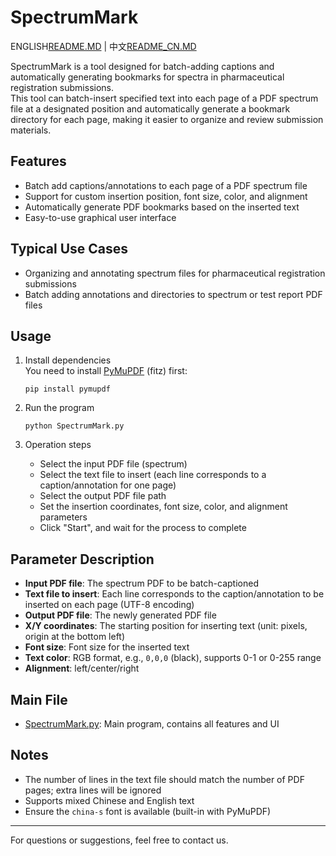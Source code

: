 # SpectrumMark
ENGLISH[README.MD](https://github.com/gaisuwen/SpectrumMark/edit/main/README.md) | 中文[README_CN.MD](https://github.com/gaisuwen/SpectrumMark/edit/main/README_CN.md)

SpectrumMark is a tool designed for batch-adding captions and automatically generating bookmarks for spectra in pharmaceutical registration submissions.  
This tool can batch-insert specified text into each page of a PDF spectrum file at a designated position and automatically generate a bookmark directory for each page, making it easier to organize and review submission materials.

## Features

- Batch add captions/annotations to each page of a PDF spectrum file
- Support for custom insertion position, font size, color, and alignment
- Automatically generate PDF bookmarks based on the inserted text
- Easy-to-use graphical user interface

## Typical Use Cases

- Organizing and annotating spectrum files for pharmaceutical registration submissions
- Batch adding annotations and directories to spectrum or test report PDF files

## Usage

1. Install dependencies  
   You need to install [PyMuPDF](https://pymupdf.readthedocs.io/) (fitz) first:
   ```
   pip install pymupdf
   ```

2. Run the program  
   ```
   python SpectrumMark.py
   ```

3. Operation steps  
   - Select the input PDF file (spectrum)
   - Select the text file to insert (each line corresponds to a caption/annotation for one page)
   - Select the output PDF file path
   - Set the insertion coordinates, font size, color, and alignment parameters
   - Click "Start", and wait for the process to complete

## Parameter Description

- **Input PDF file**: The spectrum PDF to be batch-captioned
- **Text file to insert**: Each line corresponds to the caption/annotation to be inserted on each page (UTF-8 encoding)
- **Output PDF file**: The newly generated PDF file
- **X/Y coordinates**: The starting position for inserting text (unit: pixels, origin at the bottom left)
- **Font size**: Font size for the inserted text
- **Text color**: RGB format, e.g., `0,0,0` (black), supports 0-1 or 0-255 range
- **Alignment**: left/center/right

## Main File

- [SpectrumMark.py](SpectrumMark.py): Main program, contains all features and UI

## Notes

- The number of lines in the text file should match the number of PDF pages; extra lines will be ignored
- Supports mixed Chinese and English text
- Ensure the `china-s` font is available (built-in with PyMuPDF)

---

For questions or suggestions, feel free to contact us.